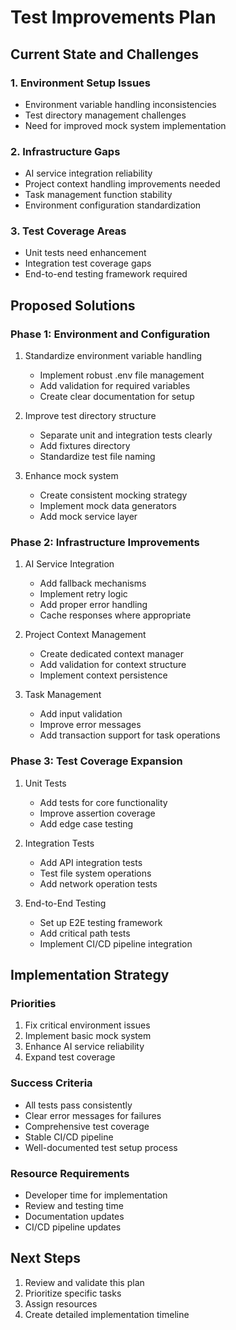 # Test Improvements Plan

## Current State and Challenges

### 1. Environment Setup Issues
- Environment variable handling inconsistencies
- Test directory management challenges
- Need for improved mock system implementation

### 2. Infrastructure Gaps
- AI service integration reliability
- Project context handling improvements needed
- Task management function stability
- Environment configuration standardization

### 3. Test Coverage Areas
- Unit tests need enhancement
- Integration test coverage gaps
- End-to-end testing framework required

## Proposed Solutions

### Phase 1: Environment and Configuration
1. Standardize environment variable handling
   - Implement robust .env file management
   - Add validation for required variables
   - Create clear documentation for setup

2. Improve test directory structure
   - Separate unit and integration tests clearly
   - Add fixtures directory
   - Standardize test file naming

3. Enhance mock system
   - Create consistent mocking strategy
   - Implement mock data generators
   - Add mock service layer

### Phase 2: Infrastructure Improvements
1. AI Service Integration
   - Add fallback mechanisms
   - Implement retry logic
   - Add proper error handling
   - Cache responses where appropriate

2. Project Context Management
   - Create dedicated context manager
   - Add validation for context structure
   - Implement context persistence

3. Task Management
   - Add input validation
   - Improve error messages
   - Add transaction support for task operations

### Phase 3: Test Coverage Expansion
1. Unit Tests
   - Add tests for core functionality
   - Improve assertion coverage
   - Add edge case testing

2. Integration Tests
   - Add API integration tests
   - Test file system operations
   - Add network operation tests

3. End-to-End Testing
   - Set up E2E testing framework
   - Add critical path tests
   - Implement CI/CD pipeline integration

## Implementation Strategy

### Priorities
1. Fix critical environment issues
2. Implement basic mock system
3. Enhance AI service reliability
4. Expand test coverage

### Success Criteria
- All tests pass consistently
- Clear error messages for failures
- Comprehensive test coverage
- Stable CI/CD pipeline
- Well-documented test setup process

### Resource Requirements
- Developer time for implementation
- Review and testing time
- Documentation updates
- CI/CD pipeline updates

## Next Steps
1. Review and validate this plan
2. Prioritize specific tasks
3. Assign resources
4. Create detailed implementation timeline 